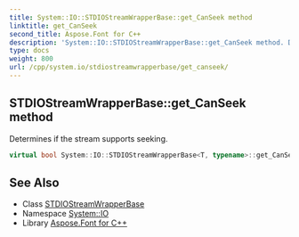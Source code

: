 ```yaml
---
title: System::IO::STDIOStreamWrapperBase::get_CanSeek method
linktitle: get_CanSeek
second_title: Aspose.Font for C++
description: 'System::IO::STDIOStreamWrapperBase::get_CanSeek method. Determines if the stream supports seeking in C++.'
type: docs
weight: 800
url: /cpp/system.io/stdiostreamwrapperbase/get_canseek/
---
```

## STDIOStreamWrapperBase::get_CanSeek method


Determines if the stream supports seeking.

```cpp
virtual bool System::IO::STDIOStreamWrapperBase<T, typename>::get_CanSeek() const override
```

## See Also

* Class [STDIOStreamWrapperBase](../)
* Namespace [System::IO](../../)
* Library [Aspose.Font for C++](../../../)
